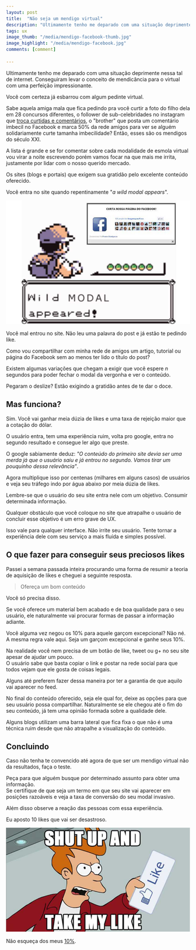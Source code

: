 ```yaml
---
layout: post
title:  "Não seja um mendigo virtual"
description: "Ultimamente tenho me deparado com uma situação deprimente nessa tal de internet. Conseguiram levar o conceito de mendicância para o virtual com uma perfeição impressionante."
tags: ux 
image_thumb: "/media/mendigo-facebook-thumb.jpg"
image_highlight: "/media/mendigo-facebook.jpg"
comments: [comment]

---
```


Ultimamente tenho me deparado com uma situação deprimente nessa tal de internet. Conseguiram levar o conceito de mendicância para o virtual com uma perfeição impressionante.

<!--more-->

Você com certeza já esbarrou com algum pedinte virtual. 

Sabe aquela amiga mala que fica pedindo pra você curtir a foto do filho dela em 28 concursos diferentes, o follower de sub-celebridades no instagram que [troca curtidas e comentários](http://instagram.com/p/dZddtUxtjd/), o "brother" que posta um comentário imbecil no Facebook e marca 50% da rede amigos para ver se alguém solidariamente curte tamanha imbecilidade? Então, esses são os mendigos do século XXI. 

A lista é grande e se for comentar sobre cada modalidade de esmola virtual vou virar a noite escrevendo porém vamos focar na que mais me irrita, justamente por lidar com o nosso querido mercado.

Os sites (blogs e portais) que exigem sua gratidão pelo excelente conteúdo oferecido.

Você entra no site quando repentinamente "*a wild modal appears*".

![Wild modal](/media/wild-modal.jpg)

Você mal entrou no site. Não leu uma palavra do post e já estão te pedindo like.

Como vou compartilhar com minha rede de amigos um artigo, tutorial ou página do Facebook sem ao menos ter lido o título do post?

Existem algumas variações que chegam a exigir que você espere *n* segundos para poder fechar o modal da vergonha e ver o conteúdo.

Pegaram o deslize? Estão exigindo a gratidão antes de te dar o doce.

## Mas funciona?

Sim. Você vai ganhar meia dúzia de likes e uma taxa de rejeição maior que a cotação do dólar.

O usuário entra, tem uma experiência ruim, volta pro google, entra no segundo resultado e consegue ler algo que preste. 

O google sabiamente deduz: *"O conteúdo do primeiro site devia ser uma merda já que o usuário saiu e já entrou no segundo. Vamos tirar um pouquinho dessa relevância"*. 

Agora multiplique isso por centenas (milhares em alguns casos) de usuários e veja seu tráfego indo por água abaixo por meia dúzia de likes.

Lembre-se que o usuário do seu site entra nele com um objetivo. Consumir determinada informação.

Qualquer obstáculo que você coloque no site que atrapalhe o usuário de concluir esse objetivo é um erro grave de UX.

Isso vale para qualquer interface. Não irrite seu usuário. Tente tornar a experiência dele com seu serviço a mais fluída e simples possível.

## O que fazer para conseguir seus preciosos likes

Passei a semana passada inteira procurando uma forma de resumir a teoria de aquisição de likes e cheguei a seguinte resposta.

> Ofereça um bom conteúdo

Você só precisa disso. 

Se você oferece um material bem acabado e de boa qualidade para o seu usuário, ele naturalmente vai procurar formas de passar a informação adiante.

Você alguma vez negou os 10% para aquele garçom excepcional? Não né.<br /> 
A mesma regra vale aqui. Seja um garçom excepcional e ganhe seus 10%.

Na realidade você nem precisa de um botão de like, tweet ou g+ no seu site apesar de ajudar um pouco.<br /> 
O usuário sabe que basta copiar o link e postar na rede social para que todos vejam que ele gosta de coisas legais.

Alguns até preferem fazer dessa maneira por ter a garantia de que aquilo vai aparecer no feed.

No final do conteúdo oferecido, seja ele qual for, deixe as opções para que seu usuário possa compartilhar. Naturalmente se ele chegou até o fim do seu conteúdo, já tem uma opinião formada sobre a qualidade dele.

Alguns blogs utilizam uma barra lateral que fica fixa o que não é uma técnica ruim desde que não atrapalhe a visualização do conteúdo.

## Concluindo

Caso não tenha te convencido até agora de que ser um mendigo virtual não da resultados, faça o teste.

Peça para que alguém busque por determinado assunto para obter uma informação. <br />
Se certifique de que seja um termo em que seu site vai aparecer em posições razoáveis e veja a taxa de conversão do seu modal invasivo.

Além disso observe a reação das pessoas com essa experiência.

Eu aposto 10 likes que vai ser desastroso.

![Cale a boca e tome meu like](/media/shut-uo-and-take-my-like.jpg)

Não esqueça dos meus [10%](https://www.facebook.com/sharer/sharer.php?u=http%3A%2F%2Fleandrooriente.com%2Fnao-seja-um-mendigo-virtual%2F).
